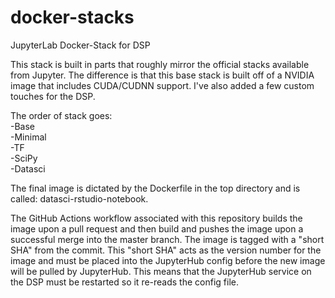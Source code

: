 # docker-stacks

JupyterLab Docker-Stack for DSP

This stack is built in parts that roughly mirror the official stacks available from Jupyter. The difference is that this base stack is built off of a NVIDIA image that includes CUDA/CUDNN support. I've also added a few custom touches for the DSP.

 The order of stack goes:  
 -Base  
 -Minimal  
 -TF  
 -SciPy   
 -Datasci  

The final image is dictated by the Dockerfile in the top directory and is called: datasci-rstudio-notebook.

The GitHub Actions workflow associated with this repository builds the image upon a pull request and then build and pushes the image upon a successful merge into the master branch. The image is tagged with a "short SHA" from the commit. This "short SHA" acts as the version number for the image and must be placed into the JupyterHub config before the new image will be pulled by JupyterHub.  This means that the JupyterHub service on the DSP must be restarted so it re-reads the config file.
